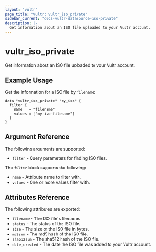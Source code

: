```yaml
---
layout: "vultr"
page_title: "Vultr: vultr_iso_private"
sidebar_current: "docs-vultr-datasource-iso-private"
description: |-
  Get information about an ISO file uploaded to your Vultr account.
---
```


# vultr_iso_private

Get information about an ISO file uploaded to your Vultr account.

## Example Usage

Get the information for a ISO file by `filename`:

```hcl
data "vultr_iso_private" "my_iso" {
  filter {
    name   = "filename"
    values = ["my-iso-filename"]
  }
}
```

## Argument Reference

The following arguments are supported:

* `filter` - Query parameters for finding ISO files.

The `filter` block supports the following:

* `name` - Attribute name to filter with.
* `values` - One or more values filter with.

## Attributes Reference

The following attributes are exported:

* `filename` - The ISO file's filename.
* `status` - The status of the ISO file.
* `size` - The size of the ISO file in bytes.
* `md5sum` - The md5 hash of the ISO file.
* `sha512sum` - The sha512 hash of the ISO file.
* `date_created` - The date the ISO file was added to your Vultr account.